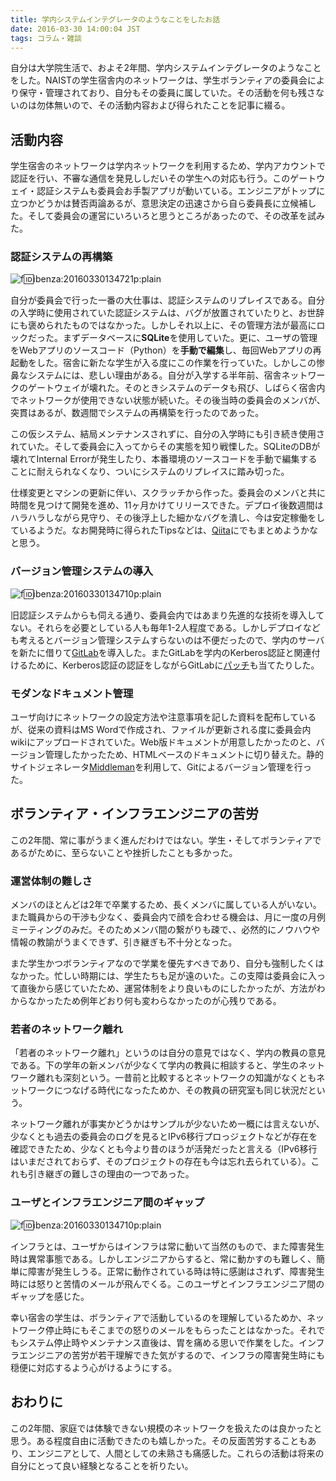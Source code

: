 ```yaml
---
title: 学内システムインテグレータのようなことをしたお話
date: 2016-03-30 14:00:04 JST
tags: コラム・雑談
---
```


自分は大学院生活で、およそ2年間、学内システムインテグレータのようなことをした。NAISTの学生宿舎内のネットワークは、学生ボランティアの委員会により保守・管理されており、自分もその委員に属していた。その活動を何も残さないのは勿体無いので、その活動内容および得られたことを記事に綴る。

## 活動内容

学生宿舎のネットワークは学内ネットワークを利用するため、学内アカウントで認証を行い、不審な通信を発見ししだいその学生への対応も行う。このゲートウェイ・認証システムも委員会お手製アプリが動いている。エンジニアがトップに立つかどうかは賛否両論あるが、意思決定の迅速さから自ら委員長に立候補した。そして委員会の運営にいろいろと思うところがあったので、その改革を試みた。

### 認証システムの再構築

![f:id:ibenza:20160330134721p:plain](http://cdn-ak.f.st-hatena.com/images/fotolife/i/ibenza/20160330/20160330134721.png)

自分が委員会で行った一番の大仕事は、認証システムのリプレイスである。自分の入学時に使用されていた認証システムは、バグが放置されていたりと、お世辞にも褒められたものではなかった。しかしそれ以上に、その管理方法が最高にロックだった。まずデータベースに**SQLite**を使用していた。更に、ユーザの管理をWebアプリのソースコード（Python）を**手動で編集**し、毎回Webアプリの再起動をした。宿舎に新たな学生が入る度にこの作業を行っていた。しかしこの惨鼻なシステムには、悲しい理由がある。自分が入学する半年前、宿舎ネットワークのゲートウェイが壊れた。そのときシステムのデータも飛び、しばらく宿舎内でネットワークが使用できない状態が続いた。その後当時の委員会のメンバが、突貫はあるが、数週間でシステムの再構築を行ったのであった。

この仮システム、結局メンテナンスされずに、自分の入学時にも引き続き使用されていた。そして委員会に入ってからその実態を知り戦慄した。SQLiteのDBが壊れてInternal Errorが発生したり、本番環境のソースコードを手動で編集することに耐えられなくなり、ついにシステムのリプレイスに踏み切った。

仕様変更とマシンの更新に伴い、スクラッチから作った。委員会のメンバと共に時間を見つけて開発を進め、11ヶ月かけてリリースできた。デプロイ後数週間はハラハラしながら見守り、その後浮上した細かなバグを潰し、今は安定稼働をしているようだ。なお開発時に得られたTipsなどは、[Qiita](http://qiita.com/ueokande)にでもまとめようかなと思う。

### バージョン管理システムの導入

![f:id:ibenza:20160330134710p:plain](http://cdn-ak.f.st-hatena.com/images/fotolife/i/ibenza/20160330/20160330134701.png)

旧認証システムからも伺える通り、委員会内ではあまり先進的な技術を導入してない。それらを必要としている人も毎年1-2人程度である。しかしデプロイなども考えるとバージョン管理システムすらないのは不便だったので、学内のサーバを新たに借りて[GitLab](https://about.gitlab.com/)を導入した。またGitLabを学内のKerberos認証と関連付けるために、Kerberos認証の認証をしながらGitLabに[パッチ](https://github.com/gitlabhq/gitlabhq/compare/7-9-stable...ueokande:krb5-auth)も当てたりした。

### モダンなドキュメント管理

ユーザ向けにネットワークの設定方法や注意事項を記した資料を配布しているが、従来の資料はMS Wordで作成され、ファイルが更新される度に委員会内wikiにアップロードされていた。Web版ドキュメントが用意したかったのと、バージョン管理したかったため、HTMLベースのドキュメントに切り替えた。静的サイトジェネレータ[Middleman](https://middlemanapp.com/)を利用して、Gitによるバージョン管理を行った。

## ボランティア・インフラエンジニアの苦労

この2年間、常に事がうまく進んだわけではない。学生・そしてボランティアであるがために、至らないことや挫折したことも多かった。

### 運営体制の難しさ

メンバのほとんどは2年で卒業するため、長くメンバに属している人がいない。また職員からの干渉も少なく、委員会内で顔を合わせる機会は、月に一度の月例ミーティングのみだ。そのためメンバ間の繋がりも疎で、、必然的にノウハウや情報の教諭がうまくできず、引き継ぎも不十分となった。

また学生かつボランティアなので学業を優先すべきであり、自分も強制したくはなかった。忙しい時期には、学生たちも足が遠のいた。この支障は委員会に入って直後から感じていたため、運営体制をより良いものにしたかったが、方法がわからなかったため例年どおり何も変わらなかったのが心残りである。

### 若者のネットワーク離れ

「若者のネットワーク離れ」というのは自分の意見ではなく、学内の教員の意見である。下の学年の新メンバが少なくて学内の教員に相談すると、学生のネットワーク離れも深刻という。一昔前と比較するとネットワークの知識がなくともネットワークにつなげる時代になったためか、その教員の研究室も同じ状況だという。

ネットワーク離れが事実かどうかはサンプルが少ないため一概には言えないが、少なくとも過去の委員会のログを見るとIPv6移行プロっジェクトなどが存在を確認できたため、少なくとも今より昔のほうが活発だったと言える（IPv6移行はいまだされておらず、そのプロジェクトの存在も今は忘れ去られている）。これも引き継ぎの難しさの理由の一つであった。

### ユーザとインフラエンジニア間のギャップ

![f:id:ibenza:20160330134710p:plain](http://cdn-ak.f.st-hatena.com/images/fotolife/i/ibenza/20160330/20160330134710.png)

インフラとは、ユーザからはインフラは常に動いて当然のもので、また障害発生時は異常事態である。しかしエンジニアからすると、常に動かすのも難しく、簡単に障害が発生しうる。正常に動作されている時は特に感謝はされず、障害発生時には怒りと苦情のメールが飛んでくる。このユーザとインフラエンジニア間のギャップを感じた。

幸い宿舎の学生は、ボランティアで活動しているのを理解しているためか、ネットワーク停止時にもそこまでの怒りのメールをもらったことはなかった。それでもシステム停止時やメンテナンス直後は、胃を痛める思いで作業をした。インフラエンジニアの苦労が若干理解できた気がするので、インフラの障害発生時にも穏便に対応するよう心がけるようにする。

## おわりに

この2年間、家庭では体験できない規模のネットワークを扱えたのは良かったと思う。ある程度自由に活動できたのも嬉しかった。その反面苦労することもあり、エンジニアとして、人間としての未熟さも痛感した。これらの活動は将来の自分にとって良い経験となることを祈りたい。

